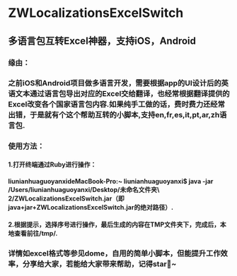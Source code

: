 # ZWLocalizationsExcelSwitch
## 多语言包互转Excel神器，支持iOS，Android
### 缘由：
### 之前iOS和Android项目做多语言开发，需要根据app的UI设计后的英语文本通过语言包导出对应的Excel交给翻译，也经常根据翻译提供的Excel改变各个国家语言包内容.如果纯手工做的话，费时费力还经常出错，于是就有个这个帮助互转的小脚本,支持en,fr,es,it,pt,ar,zh语言包.
### 使用方法：
#### 1.打开终端通过Ruby进行操作： 
#### liunianhuaguoyanxideMacBook-Pro:~ liunianhuaguoyanxi$ java -jar /Users/liunianhuaguoyanxi/Desktop/未命名文件夹\ 2/ZWLocalizationsExcelSwitch.jar（即java+jar+ZWLocalizationsExcelSwitch.jar的绝对路径）.
#### 2.根据提示，选择序号进行操作，最后生成的内容在TMP文件夹下，完成后，本地查看前往/tmp/.
### 详情如excel格式等参见dome，自用的简单小脚本，但能提升工作效率，分享给大家，若能给大家带来帮助，记得star🙂~
